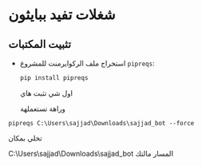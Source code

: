 # شغلات تفيد ببايثون

## تثبيت المكتبات

- استخراج ملف الركوايرمنت للمشروع `pipreqs`:
  ```bash
  pip install pipreqs
  ```

  اول شي تثبت هاي

  وراهة تستعملهة



```
pipreqs C:\Users\sajjad\Downloads\sajjad_bot --force
```
تخلي بمكان

C:\Users\sajjad\Downloads\sajjad_bot
المسار مالتك
```
